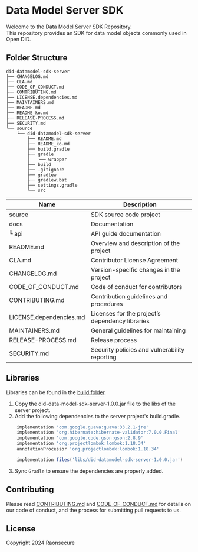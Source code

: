 # Data Model Server SDK

Welcome to the Data Model Server SDK Repository. <br> This repository provides an SDK for data model objects commonly used in Open DID.

## Folder Structure
```
did-datamodel-sdk-server
├── CHANGELOG.md
├── CLA.md
├── CODE_OF_CONDUCT.md
├── CONTRIBUTING.md
├── LICENSE.dependencies.md
├── MAINTAINERS.md
├── README.md
├── README_ko.md
├── RELEASE-PROCESS.md
├── SECURITY.md
└── source
    └── did-datamodel-sdk-server
        ├── README.md
        ├── README_ko.md
        ├── build.gradle
        ├── gradle
        │   └── wrapper
        ├── build    
        ├── .gitignore
        ├── gradlew        
        ├── gradlew.bat
        ├── settings.gradle
        └── src
```

| Name                    | Description                                     |
| ----------------------- | ----------------------------------------------- |
| source                  | SDK source code project                         |
| docs                    | Documentation                                   |
| ┖ api                   | API guide documentation                         |
| README.md               | Overview and description of the project         |
| CLA.md                  | Contributor License Agreement                   |
| CHANGELOG.md            | Version-specific changes in the project         |
| CODE_OF_CONDUCT.md      | Code of conduct for contributors                |
| CONTRIBUTING.md         | Contribution guidelines and procedures          |
| LICENSE.dependencies.md | Licenses for the project’s dependency libraries |
| MAINTAINERS.md          | General guidelines for maintaining              |
| RELEASE-PROCESS.md      | Release process                                 |
| SECURITY.md             | Security policies and vulnerability reporting   |

## Libraries

Libraries can be found in the [build folder](source/did-data-model-server/build/libs).


1. Copy the did-data-model-sdk-server-1.0.0.jar file to the libs of the server project.
2. Add the following dependencies to the server project's build.gradle.

```groovy
    implementation 'com.google.guava:guava:33.2.1-jre'
    implementation 'org.hibernate:hibernate-validator:7.0.0.Final'
    implementation 'com.google.code.gson:gson:2.8.9'
    implementation 'org.projectlombok:lombok:1.18.34'
    annotationProcessor 'org.projectlombok:lombok:1.18.34'

    implementation files('libs/did-datamodel-sdk-server-1.0.0.jar')
```
3. Sync `Gradle` to ensure the dependencies are properly added.

## Contributing

Please read [CONTRIBUTING.md](CONTRIBUTING.md) and [CODE_OF_CONDUCT.md](CODE_OF_CONDUCT.md) for details on our code of conduct, and the process for submitting pull requests to us.


## License
Copyright 2024 Raonsecure